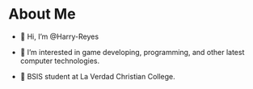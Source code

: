 # About Me
- 👋 Hi, I’m @Harry-Reyes

- 👀 I’m interested in game developing, programming, and other latest computer technologies.
- 🌱 BSIS student at La Verdad Christian College.
<!-- - 📫 You can reach me via email: warsoulonwork3@gmail.com -->
<!--- - 💞️ I’m looking to collaborate on ... --->
<!---
Harry-Reyes/Harry-Reyes is a ✨ special ✨ repository because its `README.md` (this file) appears on your GitHub profile.
You can click the Preview link to take a look at your changes.
--->
